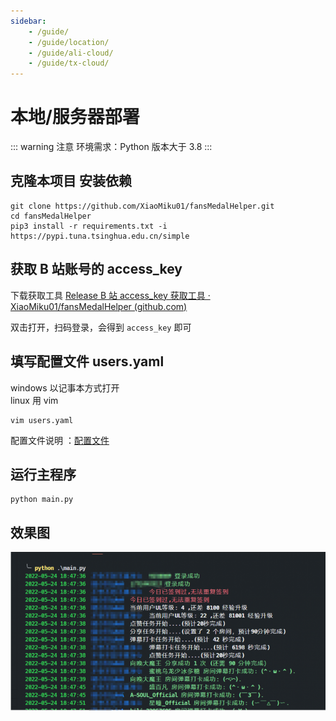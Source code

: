 ```yaml
---
sidebar:
    - /guide/
    - /guide/location/
    - /guide/ali-cloud/
    - /guide/tx-cloud/
---
```


# 本地/服务器部署

::: warning 注意
环境需求：Python 版本大于 3.8
:::

## 克隆本项目 安装依赖

```shell
git clone https://github.com/XiaoMiku01/fansMedalHelper.git
cd fansMedalHelper
pip3 install -r requirements.txt -i https://pypi.tuna.tsinghua.edu.cn/simple
```

## 获取 B 站账号的 access_key

下载获取工具 [Release B 站 access_key 获取工具 · XiaoMiku01/fansMedalHelper (github.com)](https://github.com/XiaoMiku01/fansMedalHelper/releases/tag/logintool)

双击打开，扫码登录，会得到 `access_key` 即可

## 填写配置文件 users.yaml

windows 以记事本方式打开  
linux 用 vim

```shell
vim users.yaml
```

配置文件说明 ：[配置文件](./#配置文件说明)

## 运行主程序

```shell
python main.py
```

## 效果图

![](../images/location/img1.png)
